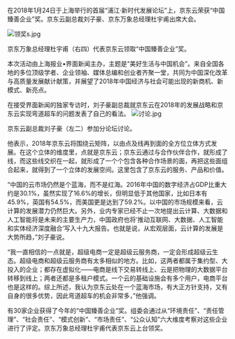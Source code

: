 在2018年1月24日于上海举行的首届“浦江·新时代发展论坛”上，京东云荣获“中国臻善企业”奖。京东云副总裁刘子豪、京东万象总经理杜宇甫出席大会。

![领奖s.jpg]()

京东万象总经理杜宇甫（右四）代表京东云领取“中国臻善企业”奖。

本次活动由上海报业•界面新闻主办，主题是“美好生活与中国机会”。来自全国各地的多位顶级学者、企业领袖、媒体总编和创业者齐聚一堂，共同为中国深化改革与高质量发展献计献策，并展望了2018年中国经济与社会可能出现的新商机、新模式、新亮点。

在接受界面新闻的独家专访时，刘子豪副总裁就京东云在2018年的发展战略和京东云实现弯道超车的问题发表了自己的看法。 ![讨论.jpg]()

京东云副总裁刘子豪（左二）参加分论坛讨论。

他表示，2018年京东云将围绕云矩阵，以由点及线再到面的全方位立体方式发展。在这个立体的维度里，点就是京东云；京东云通过与合作伙伴合作，就形成了线，而这些线交织在一起，就形成了一个个包含各种合作场景的面，再把这些面组合起来，就得到了一个立体的发展空间。这里包含了京东云的服务、产品和价值。

“中国的云市场仍然是个蓝海，而不是红海。2016年中国的数字经济占GDP比重大约是30.1%，虽然实现了16.6%的增长，但明显低于其他国家，比如日本有45.9%，英国有54.5%，而美国更是达到了59.2%。以中国的市场规模来看，云计算的发展潜力仍然巨大。另外，业内专家已经不止一次地提出云计算、大数据和人工智能将是未来的主要生产力，中国政府也将‘推动互联网、大数据、人工智能和实体经济深度融合’写入十九大报告。也就是说，从宏观层面，云计算的发展是大势所趋，”刘子豪说。

“我一直相信的一点就是，超级电商一定是超级云服务商，一定会形成超级云生态。超级电商和超级云服务商有太多相似的地方。比如，这两者都属于集约型、大投入的企业；都存在虚拟化——电商是线下交易转线上、云是把物理的大数据平台转移到线上；两者还都是多租户模式。一个云的基础设施会有多个用户，电商平台也是这样的。综上所述，我认为京东云处在一个蓝海市场，有大正方针支持，又有自身的很多优势，因此弯道超车的机会非常多，”他强调。

有30家企业获得了今年的“中国臻善企业”奖。组委会通过从“环境责任”、“责任管理”、“社会责任”、“模式创新”、“市场责任”、“公众认知”六大维度考察对这些企业进行了评定。京东万象总经理杜宇甫代表京东云上台领奖。